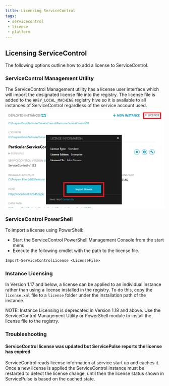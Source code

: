 ```yaml
---
title: Licensing ServiceControl
tags:
 - servicecontrol
 - license
 - platform
---
```



## Licensing ServiceControl

The following options outline how to add a license to ServiceControl.

### ServiceControl Management Utility

The ServiceControl Management utility has a license user interface which will import the designated license file into the registry. The license file is added to the `HKEY_LOCAL_MACHINE` registry hive so it is available to all instances of ServiceControl regardless of the service account used.

![](managementutil-addlicense.png)


### ServiceControl PowerShell

To import a license using PowerShell:

* Start the ServiceControl PowerShell Management Console from the start menu 
* Execute the following cmdlet with the path to the license file.

```ps
Import-ServiceControlLicense <LicenseFile>
```

### Instance Licensing

In Version 1.17 and below, a license can be applied to an individual instance rather than using a license installed in the registry. To do this, copy the `license.xml` file to a `license` folder under the installation path of the instance.

NOTE: Instance Licensing is deprecated in Version 1.18 and above. Use the ServiceControl Management Utility or PowerShell module to install the license file to the registry. 

### Troubleshooting

#### ServiceControl license was updated but ServicePulse reports the license has expired

ServiceControl reads license information at service start up and caches it. Once a new license is applied the ServiceControl instance must be restarted to detect the license change, until then the license status shown in ServicePulse is based on the cached state.